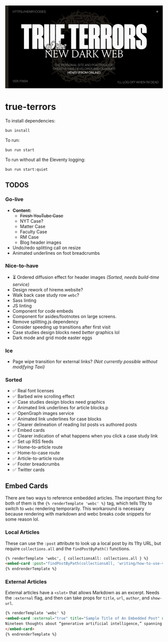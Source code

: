 ![](https://github.com/xdesro/true-terrors/blob/bd40cb500958dc384947c7a42121322e10a728e4/src/img/og-default.png)

# true-terrors

To install dependencies:

```bash
bun install
```

To run:

```bash
bun run start
```

To run without all the Eleventy logging:

```bash
bun run start:quiet
```

## TODOS
### Go-live
- **Content:**
    - ~~Finish YouTube Case~~
    - NYT Case?
    - Matter Case
    - Faculty Case
    - RM Case
    - Blog header images
- Undo/redo splitting call on resize
- Animated underlines on foot breadcrumbs

### Nice-to-have
- ⏳ Ordered diffusion effect for header images _(Sorted, needs build-time service)_
- Design rework of hireme.website?
- Walk back case study row `webc`?
- Sass linting
- JS linting
- Component for code embeds
- Component for asides/footnotes on large screens.
- Remove splitting.js dependency
- Consider speeding up transitions after first visit
- Case studies design blocks need _better_ graphics lol
- Dark mode and grid mode easter eggs

### Ice
- Page wipe transition for external links? _(Not currently possible without modifying Taxi)_

### Sorted
- ✅ Real font licenses
- ✅ Barbed wire scrolling effect
- ✅ Case studies design blocks need graphics
- ✅ Animated link underlines for article blocks.p
- ✅ OpenGraph images service
- ✅ Animated link underlines for case blocks
- ✅ Clearer delineation of reading list posts vs authored posts
- ✅ Embed cards
- ✅ Clearer indication of what happens when you click a case study link
- ✅ Set up RSS feeds
- ✅ Home-to-article route
- ✅ Home-to-case route
- ✅ Article-to-article route
- ✅ Footer breadcrumbs
- ✅ Twitter cards

## Embed Cards
There are two ways to reference embedded articles. The important thing for both of them is the `{% renderTemplate 'webc' %}` tag, which tells 11ty to switch to `webc` rendering temporarily. This workaround is necessary because rendering with markdown and webc breaks code snippets for some reason lol.


### Local Articles
These can use the `:post` attribute to look up a local post by its 11ty URL, but require `collections.all` and the `findPostByPath()` functions.

```html
{% renderTemplate 'webc', { collectionsAll: collections.all } %}
<embed-card :post="findPostByPath(collectionsAll, 'writing/how-to-use-vue-to-template-your-eleventy-projects')"></embed-card>
{% endrenderTemplate %}
```

### External Articles
External articles have a `<slot>` that allows Markdown as an excerpt. Needs the `:external` flag, and then can take props for `title`, `url`, `author`, and `show-url`.
```html
{% renderTemplate 'webc' %}
<embed-card :external="true" title="Sample Title of An Embedded Post" url="https://ethanmarcotte.com/wrote/generative/" author="Ethan Marcotte" :show-url="true">
Nineteen thoughts about “generative artificial intelligence,” spanning a few centuries. Brief, well-curated “playlist” outlining lorem ipsum dolor sit amet
</embed-card>
{% endrenderTemplate %}
```
